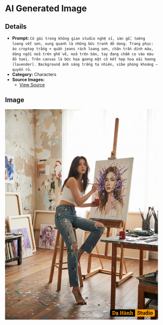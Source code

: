 # AI Generated Image

## Details
- **Prompt:** `Cô gái trong không gian studio nghệ sĩ, sàn gỗ, tường loang vết sơn, xung quanh là những bức tranh dở dang. Trang phục: áo croptop trắng + quần jeans rách loang sơn, chân trần dính màu, dáng ngồi nửa trên ghế vẽ, nửa trên bàn, tay đang chấm cọ vào màu đỏ tươi. Trên canvas là bức họa gương mặt cô kết hợp hoa oải hương (lavender). Background ánh sáng trắng tự nhiên, vibe phóng khoáng – quyến rũ.`
- **Category:** Characters
- **Source Images:**
  - [View Source](https://raw.githubusercontent.com/lenzcomvth/Somethings/main/Models/Female/Female3.jpg)

## Image
![AI Generated Image](./image-2025-10-19T07-08-09-760Z-0dcn3.png)